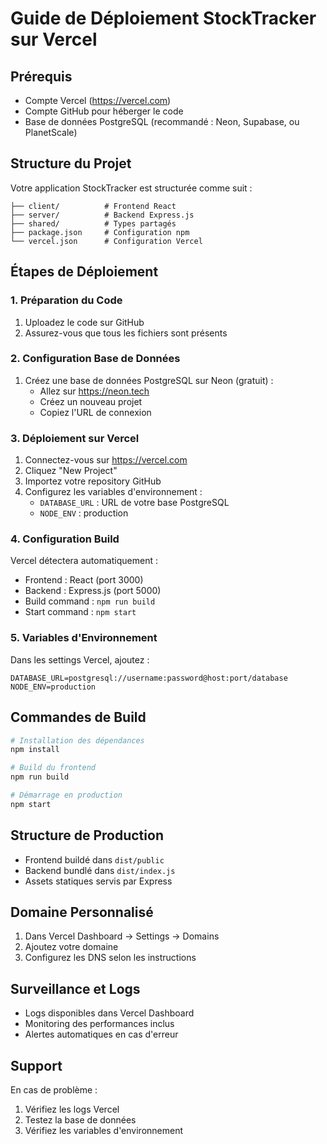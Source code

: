 # Guide de Déploiement StockTracker sur Vercel

## Prérequis
- Compte Vercel (https://vercel.com)
- Compte GitHub pour héberger le code
- Base de données PostgreSQL (recommandé : Neon, Supabase, ou PlanetScale)

## Structure du Projet
Votre application StockTracker est structurée comme suit :
```
├── client/          # Frontend React
├── server/          # Backend Express.js
├── shared/          # Types partagés
├── package.json     # Configuration npm
└── vercel.json      # Configuration Vercel
```

## Étapes de Déploiement

### 1. Préparation du Code
1. Uploadez le code sur GitHub
2. Assurez-vous que tous les fichiers sont présents

### 2. Configuration Base de Données
1. Créez une base de données PostgreSQL sur Neon (gratuit) :
   - Allez sur https://neon.tech
   - Créez un nouveau projet
   - Copiez l'URL de connexion

### 3. Déploiement sur Vercel
1. Connectez-vous sur https://vercel.com
2. Cliquez "New Project"
3. Importez votre repository GitHub
4. Configurez les variables d'environnement :
   - `DATABASE_URL` : URL de votre base PostgreSQL
   - `NODE_ENV` : production

### 4. Configuration Build
Vercel détectera automatiquement :
- Frontend : React (port 3000)
- Backend : Express.js (port 5000)
- Build command : `npm run build`
- Start command : `npm start`

### 5. Variables d'Environnement
Dans les settings Vercel, ajoutez :
```
DATABASE_URL=postgresql://username:password@host:port/database
NODE_ENV=production
```

## Commandes de Build
```bash
# Installation des dépendances
npm install

# Build du frontend
npm run build

# Démarrage en production
npm start
```

## Structure de Production
- Frontend buildé dans `dist/public`
- Backend bundlé dans `dist/index.js`
- Assets statiques servis par Express

## Domaine Personnalisé
1. Dans Vercel Dashboard → Settings → Domains
2. Ajoutez votre domaine
3. Configurez les DNS selon les instructions

## Surveillance et Logs
- Logs disponibles dans Vercel Dashboard
- Monitoring des performances inclus
- Alertes automatiques en cas d'erreur

## Support
En cas de problème :
1. Vérifiez les logs Vercel
2. Testez la base de données
3. Vérifiez les variables d'environnement